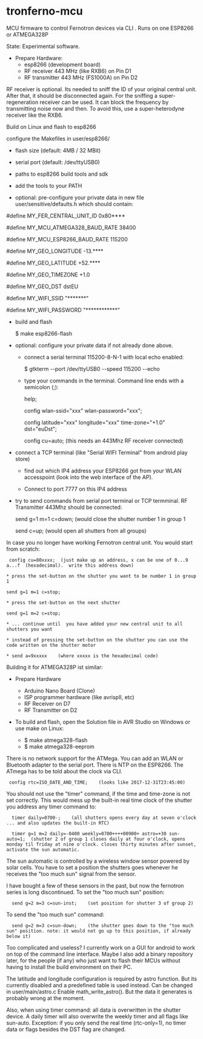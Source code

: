 # tronferno-mcu
MCU firmware to control Fernotron devices via CLI . Runs on one ESP8266 or ATMEGA328P 

State: Experimental software.

* Prepare Hardware:
  * esp8266 (development board)
  * RF receiver 443 MHz (like RXB6) on Pin D1
  * RF transmitter 443 MHz (FS1000A) on Pin D2

RF receiver is optional. Its needed to sniff the ID of your original central unit. After that, it should be disconnected again.
For the sniffing a super-regeneration receiver can be used. It can block the frequency by transmitting noise now and then. To avoid this, use a super-heterodyne receiver like the RXB6. 

Build on Linux and flash to esp8266


configure the Makefiles in user/esp8266/
* flash size (default: 4MB / 32 MBit)
* serial port (default: /dev/ttyUSB0)
* paths to esp8266 build tools and sdk
* add the tools to your PATH

* optional: pre-configure your private data in new file user/sensitive/defaults.h which should contain:

#define MY_FER_CENTRAL_UNIT_ID 0x80****

#define MY_MCU_ATMEGA328_BAUD_RATE 38400

#define MY_MCU_ESP8266_BAUD_RATE 115200

#define MY_GEO_LONGITUDE -13.****

#define MY_GEO_LATITUDE +52.****

#define MY_GEO_TIMEZONE +1.0

#define MY_GEO_DST dstEU

#define MY_WIFI_SSID "*******"

#define MY_WIFI_PASSWORD "************"


* build and flash

    $ make esp8266-flash

* optional: configure your private data if not already done above. 
  * connect a serial terminal 115200-8-N-1 with local echo enabled:
  
    $ gtkterm --port /dev/ttyUSB0 --speed 115200 --echo
    
  * type your commands in the terminal. Command line ends with a semicolon (;):
  
      help;
      
      config wlan-ssid="xxx" wlan-password="xxx";
      
      config latitude="xxx" longitude="xxx" time-zone="+1.0" dst="euDst";
      
      config cu=auto;     (this needs an 443Mhz RF receiver connected)
      
* connect a TCP terminal (like "Serial WIFI Terminal" from android play store)

     * find out which IP4 address your ESP8266 got from your WLAN accesspoint (look into the web interface of the AP).
     
     * Connect to port 7777 on this IP4 address 
     


* try to send commands from serial port terminal or TCP termminal.  RF Transmitter 443Mhz should be connected:

     send g=1 m=1 c=down;    (would close the shutter number 1 in group 1
     
     send c=up;              (would open all shutters from all groups)
     
     
In case you no longer have working Fernotron central unit. You would start from scratch:
 
     config cu=80xxxx;  (just make up an address, x can be one of 0...9 a...f  (hexadecimal).  write this address down)
    
    * press the set-button on the shutter you want to be number 1 in group 1
    
    send g=1 m=1 c=stop;
    
    * press the set-button on the next shutter
    
    send g=1 m=2 c=stop;
    
    * ... continue until  you have added your new central unit to all shutters you want
    
    * instead of pressing the set-button on the shutter you can use the code written on the shutter motor 
    
    * send a=9xxxxx    (where xxxxx is the hexadecimal code)
    
 Building it for ATMEGA328P ist similar:
 
 * Prepare Hardware 
    * Arduino Nano Board (Clone)
    * ISP programmer hardware (like avrispII, etc)
    * RF Receiver on D7
    * RF Transmitter on D2
    
  * To build and flash, open the Solution file in AVR Studio on Windows or use make on Linux:
      * $ make atmega328-flash
      * $ make atmega328-eeprom
     
There is no network support for the ATMega. You can add an WLAN or Bluetooth adapter to the serial port. There is NTP on the ESP8266.  The ATmega has to be told about the clock via CLI.

     config rtc=ISO_DATE_AND_TIME;    (looks like 2017-12-31T23:45:00)

You should not use the "timer" command, if the time and time-zone is not set correctly.  This would mess up the built-in real time clock of the shutter you address any timer command to:

      timer daily=0700-;    (all shutters opens every day at seven o'clock ... and also updates the built-in RTC)
      
      timer g=1 m=2 daily=-0400 weekly=0700++++00900+ astro=+30 sun-auto=1;  (shutter 2 of group 1 closes daily at four o'clock, opens monday til friday at nine o'clock. closes thirty minutes after sunset, activate the sun automatic.
      
The sun automatic is controlled by a wireless window sensor powered by solar cells. You have to set a position the shutters goes whenever he receives the "too much sun" signal from the sensor.

I have bought a few of these sensors in the past, but now the fernotron series is long discontinued.  To set the "too much sun" position:


      send g=2 m=3 c=sun-inst;    (set position for shutter 3 of group 2)

To send the "too much sun" command:

      send g=2 m=3 c=sun-down;    (the shutter goes down to the "too much sun" position. note: it would not go up to this position, if already below it)
      
      
 
      

   
 Too complicated and useless? I currently work on a GUI for android to work on top of the command line interface.  Maybe I also add a binary repository later, for the people (if any) who just want to flash their MCUs without having to install the build environment on their PC.
 
 
 The latitude and longitude configuration is required by astro function. But its currently disabled and a predefined table is used instead. Can be changed in user/main/astro.c  Enable math_write_astro(). But the data it generates is probably wrong at the moment.
 
 Also, when using timer command: all data is overwritten in the shutter device.  A daily timer will also overwrite the weekly timer and all flags like sun-auto. Exception: if you only send the real time (rtc-only=1), no timer data or flags besides the DST flag are changed.
 

